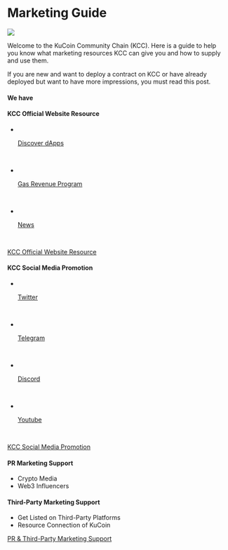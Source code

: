 # Marketing Guide

![](https://95401824-files.gitbook.io/\~/files/v0/b/gitbook-x-prod.appspot.com/o/spaces%2F0Tecsoe4KNURIiIXeVdO%2Fuploads%2F5NsTSJenzUcjOjFDZtaK%2FMarkting%20Guide.png?alt=media\&token=d885cf12-9a01-4b38-8f63-adfcc5e32cad)

Welcome to the KuCoin Community Chain (KCC). Here is a guide to help you know what marketing resources KCC can give you and how to supply and use them.

If you are new and want to deploy a contract on KCC or have already deployed but want to have more impressions, you must read this post.

#### **We have** <a href="#we-have" id="we-have"></a>

#### **KCC Official Website Resource** <a href="#kcc-official-website-resource" id="kcc-official-website-resource"></a>

*   ​

    [Discover dApps](https://www.kcc.io/apps)

    ​
*   ​

    [Gas Revenue Program](https://www.kcc.io/gas-revenue)

    ​
*   ​

    [News](https://news.kcc.io/)

    ​

[KCC Official Website Resource](<.gitbook/assets/kcc official website resource>)

#### **KCC Social Media Promotion** <a href="#kcc-social-media-promotion" id="kcc-social-media-promotion"></a>

*   ​

    [Twitter](https://twitter.com/KCCOfficialTW)

    ​
*   ​

    [Telegram](https://t.me/KCCOfficialEnglishCommunity)

    ​
*   ​

    [Discord](https://bit.ly/kccdiscord)

    ​
*   ​

    [Youtube](https://www.youtube.com/channel/UCZhWm40SuAApnLqqq3F9o1w)

    ​

[KCC Social Media Promotion](<.gitbook/assets/kcc social media promotion>)

#### **PR Marketing Support** <a href="#pr-marketing-support" id="pr-marketing-support"></a>

* Crypto Media
* Web3 Influencers

#### **Third-Party Marketing Support** <a href="#third-party-marketing-support" id="third-party-marketing-support"></a>

* Get Listed on Third-Party Platforms
* Resource Connection of KuCoin

[PR & Third-Party Marketing Support](<.gitbook/assets/pr and third party marketing support>)
